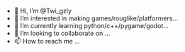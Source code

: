 - 👋 Hi, I’m @Twi_gzly
- 👀 I’m interested in making games/rouglike/platformers...
- 🌱 I’m currently learning python/c++/pygame/godot...
- 💞️ I’m looking to collaborate on ...
- 📫 How to reach me ...

<!---
Twigzly/Twigzly is a ✨ special ✨ repository because its `README.md` (this file) appears on your GitHub profile.
You can click the Preview link to take a look at your changes.
--->
<!---

--->
